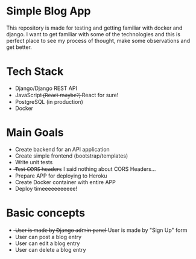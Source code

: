 # Simple Blog App
 This repository is made for testing and getting familiar with docker and django. 
 I want to get familiar with some of the technologies and this is perfect place to see my process of thought, make some observations and get better.
 
 
 # Tech Stack
- Django/Django REST API
- JavaScript ̶(̶R̶e̶a̶c̶t̶ ̶m̶a̶y̶b̶e̶?̶)̶   React for sure!
- PostgreSQL (in production)
- Docker

# Main Goals
- Create backend for an API application
- Create simple frontend (bootstrap/templates)
- Write unit tests
-  ̶T̶e̶s̶t̶ ̶C̶O̶R̶S̶ ̶h̶e̶a̶d̶e̶r̶s I said nothing about CORS Headers...
- Prepare APP for deploying to Heroku
- Create Docker container with entire APP
- Deploy timeeeeeeeeeee!

# Basic concepts
-  ̶U̶s̶e̶r̶ ̶i̶s̶ ̶m̶a̶d̶e̶ ̶b̶y̶ ̶D̶j̶a̶n̶g̶o̶ ̶a̶d̶m̶i̶n̶ ̶p̶a̶n̶e̶l̶  User is made by "Sign Up" form
- User can post a blog entry 
- User can edit a blog entry
- User can delete a blog entry 


